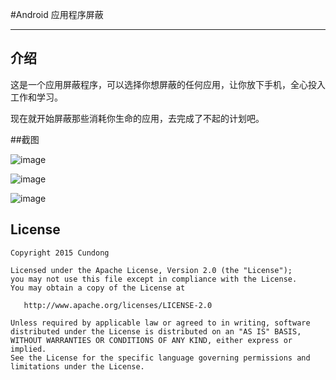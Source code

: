 #Android 应用程序屏蔽  

------

## 介绍

这是一个应用屏蔽程序，可以选择你想屏蔽的任何应用，让你放下手机，全心投入工作和学习。  

现在就开始屏蔽那些消耗你生命的应用，去完成了不起的计划吧。  

##截图


 ![image](https://github.com/cundong/AppBlock/blob/master/screenshot/001.png?raw=true)
 
 ![image](https://github.com/cundong/AppBlock/blob/master/screenshot/002.png?raw=true)
 
 ![image](https://github.com/cundong/AppBlock/blob/master/screenshot/003.png?raw=true)

## License

    Copyright 2015 Cundong

    Licensed under the Apache License, Version 2.0 (the "License");
    you may not use this file except in compliance with the License.
    You may obtain a copy of the License at

       http://www.apache.org/licenses/LICENSE-2.0

    Unless required by applicable law or agreed to in writing, software
    distributed under the License is distributed on an "AS IS" BASIS,
    WITHOUT WARRANTIES OR CONDITIONS OF ANY KIND, either express or implied.
    See the License for the specific language governing permissions and
    limitations under the License.
